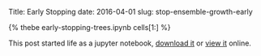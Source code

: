 Title: Early Stopping
date: 2016-04-01
slug: stop-ensemble-growth-early

{% thebe early-stopping-trees.ipynb cells[1:] %}

This post started life as a jupyter notebook,
[download it](/downloads/notebooks/early-stopping-trees.ipynb)
or
[view it](http://nbviewer.ipython.org/url/betatim.github.io//downloads/notebooks/early-stopping-trees.ipynb) online.
